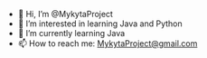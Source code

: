 - 👋 Hi, I’m @MykytaProject
- 👀 I’m interested in learning Java and Python
- 🌱 I’m currently learning Java
- 📫 How to reach me: MykytaProject@gmail.com

<!---
MykytaProject/MykytaProject is a ✨ special ✨ repository because its `README.md` (this file) appears on your GitHub profile.
You can click the Preview link to take a look at your changes.
--->

